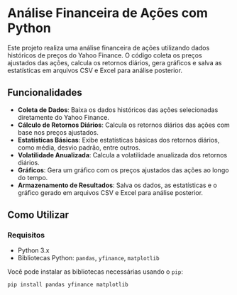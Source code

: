 # Análise Financeira de Ações com Python

Este projeto realiza uma análise financeira de ações utilizando dados históricos de preços do Yahoo Finance. O código coleta os preços ajustados das ações, calcula os retornos diários, gera gráficos e salva as estatísticas em arquivos CSV e Excel para análise posterior.

## Funcionalidades

- **Coleta de Dados**: Baixa os dados históricos das ações selecionadas diretamente do Yahoo Finance.
- **Cálculo de Retornos Diários**: Calcula os retornos diários das ações com base nos preços ajustados.
- **Estatísticas Básicas**: Exibe estatísticas básicas dos retornos diários, como média, desvio padrão, entre outros.
- **Volatilidade Anualizada**: Calcula a volatilidade anualizada dos retornos diários.
- **Gráficos**: Gera um gráfico com os preços ajustados das ações ao longo do tempo.
- **Armazenamento de Resultados**: Salva os dados, as estatísticas e o gráfico gerado em arquivos CSV e Excel para análise posterior.

## Como Utilizar

### Requisitos

- Python 3.x
- Bibliotecas Python: `pandas`, `yfinance`, `matplotlib`
  
Você pode instalar as bibliotecas necessárias usando o `pip`:

```bash
pip install pandas yfinance matplotlib
